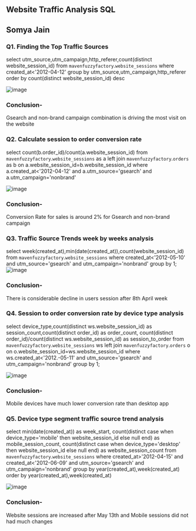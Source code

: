 ##	Website Traffic Analysis SQL 
##	Somya Jain

### Q1. Finding the Top Traffic Sources

select utm_source,utm_campaign,http_referer,count(distinct website_session_id) from `mavenfuzzyfactory`.`website_sessions` 
where created_at<'2012-04-12' group by utm_source,utm_campaign,http_referer order by count(distinct website_session_id) desc

![image](https://user-images.githubusercontent.com/38453077/217515431-e03a8b66-9bd1-43d3-98ec-98c258832e2a.png)


 
### Conclusion-
Gsearch and non-brand campaign combination is driving the most visit on the website

### Q2. Calculate session to order conversion rate
select count(b.order_id)/count(a.website_session_id) from `mavenfuzzyfactory`.`website_sessions` as a
left join `mavenfuzzyfactory`.`orders` as b on a.website_session_id=b.website_session_id 
where a.created_at<'2012-04-12' and a.utm_source='gsearch' and a.utm_campaign='nonbrand'

![image](https://user-images.githubusercontent.com/38453077/217515478-c7d18f45-ca8b-495d-85f2-184b2325c35c.png)

 
### Conclusion-
Conversion Rate for sales is around 2% for Gsearch and non-brand campaign 

### Q3. Traffic Source Trends week by weeks analysis 
select week(created_at),min(date(created_at)),count(website_session_id) from `mavenfuzzyfactory`.`website_sessions` 
where created_at<'2012-05-10' and utm_source='gsearch' and utm_campaign='nonbrand' 
group by 1;
![image](https://user-images.githubusercontent.com/38453077/217515501-c786cd56-775d-43f6-9470-71525be177b0.png)

 
### Conclusion-
There is considerable decline in users session after 8th April week 

### Q4. Session to order conversion rate by device type analysis
select device_type,count(distinct ws.website_session_id) as session_count,count(distinct order_id) as order_count,
count(distinct order_id)/count(distinct ws.website_session_id) as session_to_order
from `mavenfuzzyfactory`.`website_sessions` ws left join `mavenfuzzyfactory`.`orders` o on o.website_session_id=ws.website_session_id 
where ws.created_at<'2012.-05-11'  and utm_source='gsearch' and utm_campaign='nonbrand' group by 1;

![image](https://user-images.githubusercontent.com/38453077/217515521-9fb0f413-b817-4617-8200-24033802ee53.png)

 
### Conclusion-
Mobile devices have much lower conversion rate than desktop app

### Q5. Device type segment traffic source trend analysis 
select min(date(created_at)) as week_start,
count(distinct case when device_type='mobile' then website_session_id else null end) as mobile_session_count,
count(distinct case when device_type='desktop' then website_session_id else null end) as website_session_count 
 from `mavenfuzzyfactory`.`website_sessions` where created_at>'2012-04-15' and created_at<'2012-06-09' and utm_source='gsearch' and utm_campaign='nonbrand' 
 group by year(created_at),week(created_at) order by year(created_at),week(created_at)

 ![image](https://user-images.githubusercontent.com/38453077/217515552-95f72d43-fc34-477a-8f7a-a1ddd6e77ed3.png)

 
### Conclusion-
Website sessions are increased after May 13th and Mobile sessions did not had much changes 
